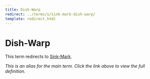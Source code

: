 ```yaml
---
title: Dish-Warp
redirect: ../terms/s/sink-mark-dish-warp/
template: redirect.html
---
```


# Dish-Warp

This term redirects to [Sink-Mark](../terms/s/sink-mark-dish-warp/).

*This is an alias for the main term. Click the link above to view the full definition.*
